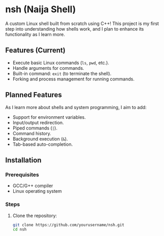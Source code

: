 # nsh (Naija Shell)

A custom Linux shell built from scratch using C++! This project is my first step into understanding how shells work, and I plan to enhance its functionality as I learn more.

## Features (Current)
- Execute basic Linux commands (`ls`, `pwd`, etc.).
- Handle arguments for commands.
- Built-in command: `exit` (to terminate the shell).
- Forking and process management for running commands.

## Planned Features
As I learn more about shells and system programming, I aim to add:
- Support for environment variables.
- Input/output redirection.
- Piped commands (`|`).
- Command history.
- Background execution (`&`).
- Tab-based auto-completion.

## Installation

### Prerequisites
- GCC/G++ compiler
- Linux operating system

### Steps
1. Clone the repository:
   ```bash
   git clone https://github.com/yourusername/nsh.git
   cd nsh

